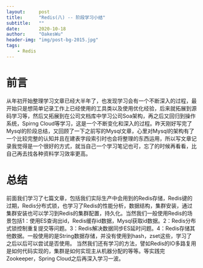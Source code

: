 ```yaml
---
layout:     post
title:      "Redis(八) -- 阶段学习小结"
subtitle:   ""
date:       2020-10-18
author:     "OakesWu"
header-img: "img/post-bg-2015.jpg"
tags:
    - Redis
---
```


# 前言
从年初开始整理学习文章已经大半年了，也发现学习会有一个不断深入的过程，最开始只是想简单记录工作上已经使用的工具类以及使用优化经验，后来就拓展到源码学习等，然后又拓展到在公司文档库中学习公司Soa架构，再之后又回归到操作系统，Spirng Cloud等学习，这是一个不断变化和深入的过程。昨天刚好写完了Mysql的阶段总结，又回顾了一下之前写的Mysql文章，心里对Mysql的架构有了一个比较完整的认知并且在建表字段索引时也会将整理的东西运用，所以写文章记录我觉得是一个很好的方式，就当自己一个学习笔记也可，忘了的时候再看看，比自己再去找各种资料学习效率更高。

# 总结
前面我们学习了七篇文章，包括我们实际生产中会用到的Redis存储，Redis键的过期，Redis分布式锁，也学习了Redis的性能分析，数据结构，集群安装，通过集群安装也可以学习到Redis的集群配置，持久化。当然我们一般使用Redis的场景包括1：使用ES查询出id，Redis缓存id数据，Mysql获取id数据。2：Redis分布式锁控制重复提交等问题。3：Redis解决数据同步ES延时问题。4：Redis存储其他数据。一般使用的是String数据存储，并没有使用到hash，zset这些，学习了之后以后可以尝试是否使用。
当然我们还有学习的方法，譬如Redis的IO多路复用是如何代码实现的，集群是如何实现主从机器分配的等等。等实践完Zookeeper，Spring Cloud之后再深入学习一波。